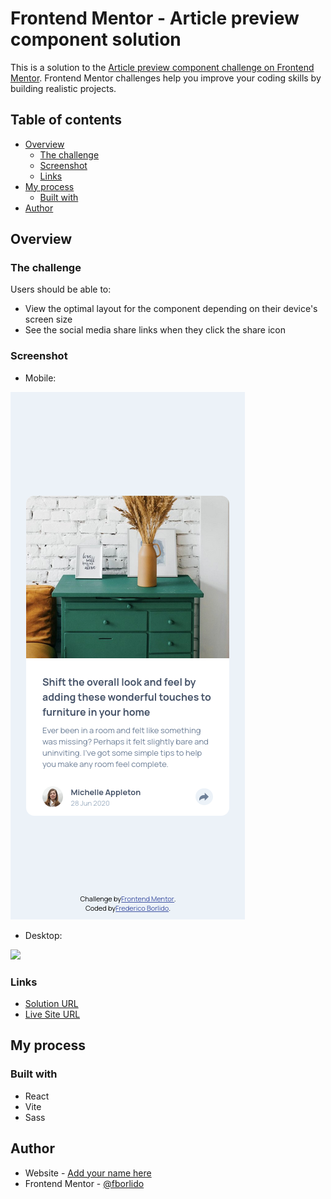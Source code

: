 # Frontend Mentor - Article preview component solution

This is a solution to the [Article preview component challenge on Frontend Mentor](https://www.frontendmentor.io/challenges/article-preview-component-dYBN_pYFT). Frontend Mentor challenges help you improve your coding skills by building realistic projects. 

## Table of contents

- [Overview](#overview)
  - [The challenge](#the-challenge)
  - [Screenshot](#screenshot)
  - [Links](#links)
- [My process](#my-process)
  - [Built with](#built-with)
- [Author](#author)

## Overview

### The challenge

Users should be able to:

- View the optimal layout for the component depending on their device's screen size
- See the social media share links when they click the share icon

### Screenshot

- Mobile:

![](./screenshots/mobile.png)

- Desktop:

![](./screenshot/desktop.png)

### Links

- [Solution URL](https://github.com/fborlido/fm-article-preview)
- [Live Site URL](https://fborlido.github.io/fm-article-preview)

## My process

### Built with

- React
- Vite
- Sass

## Author

- Website - [Add your name here](https://github.com/fborlido)
- Frontend Mentor - [@fborlido](https://www.frontendmentor.io/profile/fborlido)
